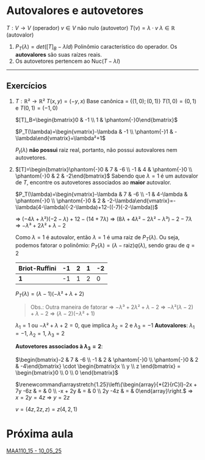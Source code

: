 # Autovalores e autovetores
$T: V \rightarrow V$ (operador)
$v \in V$ não nulo (autovetor)
$T(v)=\lambda \cdot v$
$\lambda \in \mathbb{R}$ (autovalor)

1. $P_T(\lambda)=det([T]_B-\lambda Id)$
   Polinômio característico do operador. Os **autovalores** são suas raízes reais.
2. Os autovetores pertencem ao $\text{Nuc}(T-\lambda I)$
---
## Exercícios
1. $T: \mathbb{R}² \rightarrow \mathbb{R}²$
   $T(x,y)=(-y,x)$
   Base canônica = $\{(1,0);(0,1)\}$
   $T(1,0)=(0,1)$ e $T(0,1)=(-1,0)$
   
   $[T]_B=\begin{bmatrix}0 & -1 \\ 1 & \phantom{-}0\end{bmatrix}$
   
   $P_T(\lambda)=\begin{vmatrix}-\lambda & -1 \\ \phantom{-}1 & -\lambda\end{vmatrix}=\lambda²+1$
   
   $P_t(\lambda)$ **não possui** raiz real, portanto, não possui autovalores nem autovetores.
2. $[T]=\begin{bmatrix}\phantom{-}0 & 7 & -6 \\ -1 & 4 & \phantom{-}0 \\ \phantom{-}0 & 2 & -2\end{bmatrix}$
   Sabendo que $\lambda=1$ é um autovalor de $T$, encontre os autovetores associados ao **maior** autovalor.
   
   $P_T(\lambda)=\begin{vmatrix}-\lambda & 7 & -6 \\ -1 & 4-\lambda & \phantom{-}0 \\ \phantom{-}0 & 2 & -2-\lambda\end{vmatrix}=-\lambda(4-\lambda)(-2-\lambda)+12-((-7)(-2-\lambda))$
   
   => $(-4\lambda+\lambda²)(-2-\lambda)+12-(14+7\lambda)$
   => $(8\lambda+4\lambda²-2\lambda²-\lambda³)-2-7\lambda$
   => $-\lambda³+2\lambda²+\lambda-2$
   
   Como $\lambda=1$ é autovalor, então $\lambda=1$ é uma raiz de $P_T(\lambda)$. Ou seja, podemos fatorar o polinômio:
   $P_T(\lambda)=(\lambda-\text{raiz})q(\lambda)$, sendo grau de $q=2$
	   
	| Briot-Ruffini | -1  | 2   | 1   | -2  |
	| ------------- | --- | --- | --- | --- |
	| **1**         | -1  | 1   | 2   | 0   |
	$P_T(\lambda)=(\lambda-1)(-\lambda²+\lambda+2)$
	   
   >Obs.: Outra maneira de fatorar
   >  => $-\lambda³+2\lambda²+\lambda-2$ => $-\lambda²(\lambda-2)+\lambda-2$ => $(\lambda-2)(-\lambda²+1)$
	
	$\lambda_1=1$ ou $-\lambda²+\lambda+2=0$, que implica $\lambda_2=2$ e $\lambda_3=-1$
	**Autovalores**: $\lambda_1=-1$, $\lambda_2=1$, $\lambda_3=2$
	
	**Autovetores associados à $\lambda_3=2$**:
	
	$\begin{bmatrix}-2 & 7 & -6 \\ -1 & 2 & \phantom{-}0 \\ \phantom{-}0 & 2 & -4\end{bmatrix} \cdot \begin{bmatrix}x \\ y \\ z \end{bmatrix} = \begin{bmatrix}0 \\ 0 \\ 0 \end{bmatrix}$
	
	$\renewcommand\arraystretch{1.25}\left\{\begin{array}{*{2}{rC}l}-2x + 7y -6z & = & 0 \\ -x + 2y & = & 0 \\ 2y -4z & = & 0\end{array}\right.$
	=> $x=2y=4z$
	=> $y=2z$
	
	$v=(4z,2z,z)=z(4,2,1)$
# Próxima aula
[MAA110_15 - 10_05_25](MAA110_15%20-%2010_05_25.md)
